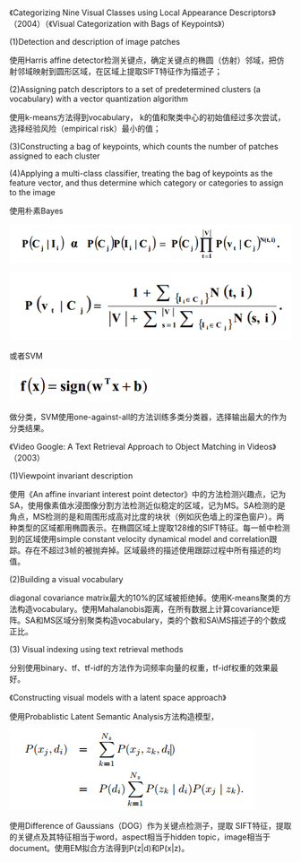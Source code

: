 《Categorizing Nine Visual Classes using Local Appearance Descriptors》 （2004）（《Visual Categorization with Bags of Keypoints》）

(1)Detection and description of image patches

使用Harris affine detector检测关键点，确定关键点的椭圆（仿射）邻域，把仿射邻域映射到圆形区域，在区域上提取SIFT特征作为描述子；

(2)Assigning patch descriptors to a set of predetermined clusters (a vocabulary) with a vector quantization algorithm

使用k-means方法得到vocabulary， k的值和聚类中心的初始值经过多次尝试，选择经验风险（empirical risk）最小的值；

(3)Constructing a bag of keypoints, which counts the number of patches assigned to each cluster

(4)Applying a multi-class classifier, treating the bag of keypoints as the feature vector, and thus determine which category or categories to assign to the image

使用朴素Bayes

![image](https://github.com/nicheng0019/Paper-Record/blob/master/image/226.png)

![image](https://github.com/nicheng0019/Paper-Record/blob/master/image/227.png)

或者SVM

![image](https://github.com/nicheng0019/Paper-Record/blob/master/image/228.png)

做分类，SVM使用one-against-all的方法训练多类分类器，选择输出最大的作为分类结果。


《Video Google: A Text Retrieval Approach to Object Matching in Videos》 （2003）

(1)Viewpoint invariant description

使用《An affine invariant interest point detector》中的方法检测兴趣点，记为SA，使用像素值水浸图像分割方法检测近似稳定的区域，记为MS。SA检测的是角点，MS检测的是和周围形成高对比度的块状（例如灰色墙上的深色窗户）。两种类型的区域都用椭圆表示。在椭圆区域上提取128维的SIFT特征。每一帧中检测到的区域使用simple constant velocity dynamical model and correlation跟踪。存在不超过3帧的被抛弃掉。区域最终的描述使用跟踪过程中所有描述的均值。

(2)Building a visual vocabulary

diagonal covariance matrix最大的10%的区域被拒绝掉。使用K-means聚类的方法构造vocabulary。使用Mahalanobis距离，在所有数据上计算covariance矩阵。SA和MS区域分别聚类构造vocabulary，类的个数和SA\MS描述子的个数成正比。

(3) Visual indexing using text retrieval methods

分别使用binary、tf、tf-idf的方法作为词频率向量的权重，tf-idf权重的效果最好。


《Constructing visual models with a latent space approach》

使用Probablistic Latent Semantic Analysis方法构造模型，

![image](https://github.com/nicheng0019/Paper-Record/blob/master/image/229.png)

使用Difference of Gaussians（DOG）作为关键点检测子，提取 SIFT特征，提取的关键点及其特征相当于word，aspect相当于hidden topic，image相当于document。使用EM拟合方法得到P(z|d)和P(x|z)。






